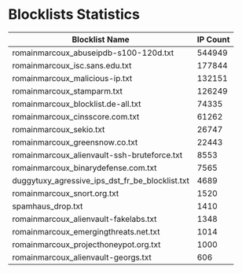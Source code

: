 # Blocklists Statistics
| Blocklist Name | IP Count |
|----|----|
| romainmarcoux_abuseipdb-s100-120d.txt | 544949 |
| romainmarcoux_isc.sans.edu.txt | 177844 |
| romainmarcoux_malicious-ip.txt | 132151 |
| romainmarcoux_stamparm.txt | 126249 |
| romainmarcoux_blocklist.de-all.txt | 74335 |
| romainmarcoux_cinsscore.com.txt | 61262 |
| romainmarcoux_sekio.txt | 26747 |
| romainmarcoux_greensnow.co.txt | 22443 |
| romainmarcoux_alienvault-ssh-bruteforce.txt | 8553 |
| romainmarcoux_binarydefense.com.txt | 7565 |
| duggytuxy_agressive_ips_dst_fr_be_blocklist.txt | 4689 |
| romainmarcoux_snort.org.txt | 1520 |
| spamhaus_drop.txt | 1410 |
| romainmarcoux_alienvault-fakelabs.txt | 1348 |
| romainmarcoux_emergingthreats.net.txt | 1014 |
| romainmarcoux_projecthoneypot.org.txt | 1000 |
| romainmarcoux_alienvault-georgs.txt | 606 |
